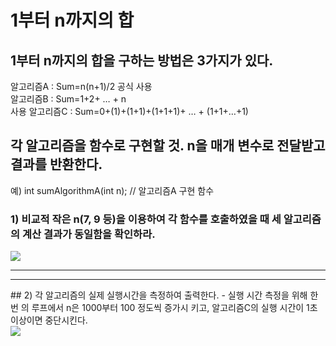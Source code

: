 # 1부터 n까지의 합

## 1부터 n까지의 합을 구하는 방법은 3가지가 있다. 
알고리즘A : Sum=n(n+1)/2  공식 사용 <br>
알고리즘B : Sum=1+2+ … + n  <br>
사용 알고리즘C : Sum=0+(1)+(1+1)+(1+1+1)+ … + (1+1+…+1)<br>
## 각 알고리즘을 함수로 구현할 것. n을 매개 변수로 전달받고 결과를 반환한다. 
 예)  int sumAlgorithmA(int n);  // 알고리즘A 구현 함수<br>
### 1) 비교적 작은 n(7, 9 등)을 이용하여 각 함수를 호출하였을 때 세 알고리즘의 계산 결과가 동일함을 확인하라.

<img src="https://user-images.githubusercontent.com/38793933/112169956-ffefe800-8c35-11eb-82ac-14f1dd875eeb.png">

<hr><hr>
## 2) 각 알고리즘의 실제 실행시간을 측정하여 출력한다. 
- 실행 시간 측정을 위해 한번 의 루프에서 n은 1000부터 100 정도씩 증가시 키고, 알고리즘C의 실행 시간이 1초 이상이면 중단시킨다. <br>

<img src="https://user-images.githubusercontent.com/38793933/112170334-552bf980-8c36-11eb-813b-a4a350fa2660.png">


